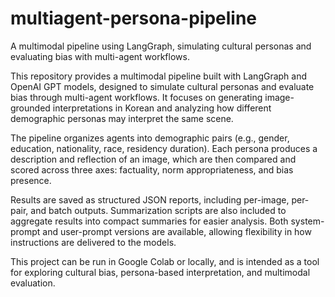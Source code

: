 # multiagent-persona-pipeline
A multimodal pipeline using LangGraph, simulating cultural personas and evaluating bias with multi-agent workflows.

This repository provides a multimodal pipeline built with LangGraph and OpenAI GPT models, designed to simulate cultural personas and evaluate bias through multi-agent workflows. It focuses on generating image-grounded interpretations in Korean and analyzing how different demographic personas may interpret the same scene.

The pipeline organizes agents into demographic pairs (e.g., gender, education, nationality, race, residency duration). Each persona produces a description and reflection of an image, which are then compared and scored across three axes: factuality, norm appropriateness, and bias presence.

Results are saved as structured JSON reports, including per-image, per-pair, and batch outputs. Summarization scripts are also included to aggregate results into compact summaries for easier analysis. Both system-prompt and user-prompt versions are available, allowing flexibility in how instructions are delivered to the models.

This project can be run in Google Colab or locally, and is intended as a tool for exploring cultural bias, persona-based interpretation, and multimodal evaluation.
